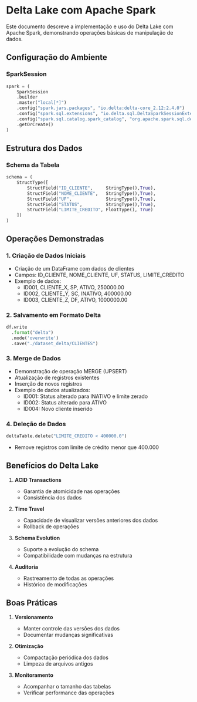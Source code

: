 # Delta Lake com Apache Spark

Este documento descreve a implementação e uso do Delta Lake com Apache Spark, demonstrando operações básicas de manipulação de dados.

## Configuração do Ambiente

### SparkSession
```python
spark = ( 
    SparkSession
    .builder
    .master("local[*]")
    .config("spark.jars.packages", "io.delta:delta-core_2.12:2.4.0")
    .config("spark.sql.extensions", "io.delta.sql.DeltaSparkSessionExtension")
    .config("spark.sql.catalog.spark_catalog", "org.apache.spark.sql.delta.catalog.DeltaCatalog")
    .getOrCreate() 
)
```

## Estrutura dos Dados

### Schema da Tabela
```python
schema = (
    StructType([
        StructField("ID_CLIENTE",     StringType(),True),
        StructField("NOME_CLIENTE",   StringType(),True),
        StructField("UF",             StringType(),True),
        StructField("STATUS",         StringType(),True),
        StructField("LIMITE_CREDITO", FloatType(), True)
    ])
)
```

## Operações Demonstradas

### 1. Criação de Dados Iniciais
- Criação de um DataFrame com dados de clientes
- Campos: ID_CLIENTE, NOME_CLIENTE, UF, STATUS, LIMITE_CREDITO
- Exemplo de dados:
  - ID001, CLIENTE_X, SP, ATIVO, 250000.00
  - ID002, CLIENTE_Y, SC, INATIVO, 400000.00
  - ID003, CLIENTE_Z, DF, ATIVO, 1000000.00

### 2. Salvamento em Formato Delta
```python
df.write
  .format("delta")
  .mode('overwrite')
  .save("./dataset_delta/CLIENTES")
```

### 3. Merge de Dados
- Demonstração de operação MERGE (UPSERT)
- Atualização de registros existentes
- Inserção de novos registros
- Exemplo de dados atualizados:
  - ID001: Status alterado para INATIVO e limite zerado
  - ID002: Status alterado para ATIVO
  - ID004: Novo cliente inserido

### 4. Deleção de Dados
```python
deltaTable.delete("LIMITE_CREDITO < 400000.0")
```
- Remove registros com limite de crédito menor que 400.000

## Benefícios do Delta Lake

1. **ACID Transactions**
   - Garantia de atomicidade nas operações
   - Consistência dos dados

2. **Time Travel**
   - Capacidade de visualizar versões anteriores dos dados
   - Rollback de operações

3. **Schema Evolution**
   - Suporte a evolução do schema
   - Compatibilidade com mudanças na estrutura

4. **Auditoria**
   - Rastreamento de todas as operações
   - Histórico de modificações

## Boas Práticas

1. **Versionamento**
   - Manter controle das versões dos dados
   - Documentar mudanças significativas

2. **Otimização**
   - Compactação periódica dos dados
   - Limpeza de arquivos antigos

3. **Monitoramento**
   - Acompanhar o tamanho das tabelas
   - Verificar performance das operações 